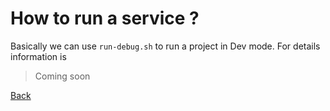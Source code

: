 # How to run a service ?
Basically we can use ``run-debug.sh`` to run a project in Dev mode. For details information is  
> Coming soon

[Back](../README.md)